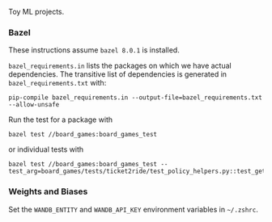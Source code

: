 Toy ML projects.

### Bazel

These instructions assume `bazel 8.0.1` is installed.

`bazel_requirements.in` lists the packages on which we have actual dependencies.
The transitive list of dependencies is generated in `bazel_requirements.txt` with:
```shell
pip-compile bazel_requirements.in --output-file=bazel_requirements.txt --allow-unsafe
```

Run the test for a package with 
```shell
bazel test //board_games:board_games_test
```

or individual tests with 
```shell
bazel test //board_games:board_games_test --test_arg=board_games/tests/ticket2ride/test_policy_helpers.py::test_get_valid_actions
```

### Weights and Biases

Set the `WANDB_ENTITY` and `WANDB_API_KEY` environment variables in `~/.zshrc`.
